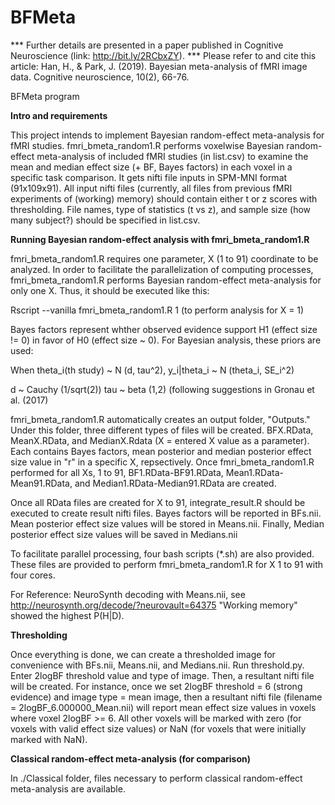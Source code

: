 # BFMeta

*** Further details are presented in a paper published in Cognitive Neuroscience (link: http://bit.ly/2RCbxZY).
*** Please refer to and cite this article:
 Han, H., & Park, J. (2019). Bayesian meta-analysis of fMRI image data. Cognitive neuroscience, 10(2), 66-76.

BFMeta program

<b> Intro and requirements </b>

This project intends to implement Bayesian random-effect meta-analysis for fMRI studies. fmri_bmeta_random1.R performs voxelwise Bayesian random-effect meta-analysis of included fMRI studies (in list.csv) to examine the mean and median effect size (+ BF, Bayes factors) in each voxel in a specific task comparison. It gets nifti file inputs in SPM-MNI format (91x109x91). All input nifti files (currently, all files from previous fMRI experiments of (working) memory) should contain either t or z scores with thresholding. File names, type of statistics (t vs z), and sample size (how many subject?) should be specified in list.csv.

<b> Running Bayesian random-effect analysis with fmri_bmeta_random1.R </b>

fmri_bmeta_random1.R requires one parameter, X (1 to 91) coordinate to be analyzed. In order to facilitate the parallelization of computing processes, fmri_bmeta_random1.R performs Bayesian random-effect meta-analysis for only one X. Thus, it should be executed like this:

Rscript --vanilla fmri_bmeta_random1.R 1
(to perform analysis for X = 1)

Bayes factors represent whther observed evidence support H1 (effect size != 0) in favor of H0 (effect size ~ 0). For Bayesian analysis, these priors are used:

When theta_i(th study) ~ N (d, tau^2), y_i|theta_i ~ N (theta_i, SE_i^2)

d ~ Cauchy (1/sqrt(2))
tau ~ beta (1,2) (following suggestions in Gronau et al. (2017)

fmri_bmeta_random1.R automatically creates an output folder, "Outputs." Under this folder, three different types of files will be created. BFX.RData, MeanX.RData, and MedianX.Rdata (X = entered X value as a parameter). Each contains Bayes factors, mean posterior and median posterior effect size value in "r" in a specific X, repsectively. Once fmri_bmeta_random1.R performed for all Xs, 1 to 91, BF1.RData-BF91.RData, Mean1.RData-Mean91.RData, and Median1.RData-Median91.RData are created. 

Once all RData files are created for X to 91, integrate_result.R should be executed to create result nifti files. Bayes factors will be reported in BFs.nii. Mean posterior effect size values will be stored in Means.nii. Finally, Median posterior effect size values will be saved in Medians.nii

To facilitate parallel processing, four bash scripts (*.sh) are also provided. These files are provided to perform fmri_bmeta_random1.R for X 1 to 91 with four cores.

For Reference:
NeuroSynth decoding with Means.nii, see http://neurosynth.org/decode/?neurovault=64375
"Working memory" showed the highest P(H|D).

<b> Thresholding </b>

Once everything is done, we can create a thresholded image for convenience with BFs.nii, Means.nii, and Medians.nii. Run threshold.py. Enter 2logBF threshold value and type of image. Then, a resultant nifti file will be created. For instance, once we set 2logBF threshold = 6 (strong evidence) and image type = mean image, then a resultant nifti file (filename = 2logBF_6.000000_Mean.nii) will report mean effect size values in voxels where voxel 2logBF >= 6. All other voxels will be marked with zero (for voxels with valid effect size values) or NaN (for voxels that were initially marked with NaN).

<b> Classical random-effect meta-analysis (for comparison) </b>

In ./Classical folder, files necessary to perform classical random-effect meta-analysis are available.
